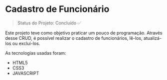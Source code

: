 <h1>Cadastro de Funcionário</h1>

> Status do Projeto: Concluído ✅

Este projeto teve como objetivo praticar um pouco de programação. 
Através desse CRUD, é possível realizar o cadastro de funcionários, lê-los, atualizá-los 
ou excluí-los. 

As tecnologias usadas foram:
- HTML5
- CSS3
- JAVASCRIPT 
